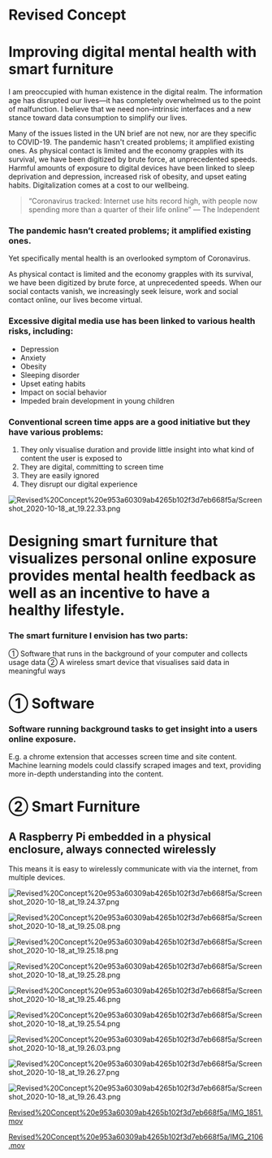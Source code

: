 # Revised Concept

# Improving digital mental health with smart furniture

I am preoccupied with human existence in the digital realm. The information age has disrupted our lives—it has completely overwhelmed us to the point of malfunction. I believe that we need non–intrinsic interfaces and a new stance toward data consumption to simplify our lives.

Many of the issues listed in the UN brief are not new, nor are they specific to COVID-19. The pandemic hasn't created problems; it amplified existing ones. As physical contact is limited and the economy grapples with its survival, we have been digitized by brute force, at unprecedented speeds. Harmful amounts of exposure to digital devices have been linked to sleep deprivation and depression, increased risk of obesity, and upset eating habits. Digitalization comes at a cost to our wellbeing.

> “Coronavirus tracked: Internet use hits record high, with people now spending more than a quarter of their life online”
— The Independent

### The pandemic hasn’t created problems; it amplified existing ones.
Yet specifically mental health is an overlooked symptom of Coronavirus.

As physical contact is limited and the economy grapples with its survival, we have been digitized by brute force, at unprecedented speeds.
When our social contacts vanish, we increasingly seek leisure, work and social contact online, our lives become virtual.

### Excessive digital media use has been linked to various health risks, including:

- Depression
- Anxiety
- Obesity
- Sleeping disorder
- Upset eating habits
- Impact on social behavior
- Impeded brain development in young children

### Conventional screen time apps are a good initiative but they have various problems:

1. They only visualise duration and provide little insight into what kind of content the user is exposed to
2. They are digital, committing to screen time
3. They are easily ignored
4. They disrupt our digital experience

![Revised%20Concept%20e953a60309ab4265b102f3d7eb668f5a/Screenshot_2020-10-18_at_19.22.33.png](Revised%20Concept%20e953a60309ab4265b102f3d7eb668f5a/Screenshot_2020-10-18_at_19.22.33.png)

# Designing smart furniture that visualizes personal online exposure provides mental health feedback as well as an incentive to have a healthy lifestyle.

### The smart furniture I envision has two parts:
① Software that runs in the background of your computer and collects usage data
② A wireless smart device that visualises said data in meaningful ways

# ① Software

### Software running background tasks to get insight into a users online exposure.

E.g. a chrome extension that accesses screen time and site content. Machine learning models could classify scraped images and text, providing more in-depth understanding into the content.

# ② Smart Furniture

## A Raspberry Pi embedded in a physical enclosure, always connected wirelessly

This means it is easy to wirelessly communicate with via the internet, from multiple devices.

![Revised%20Concept%20e953a60309ab4265b102f3d7eb668f5a/Screenshot_2020-10-18_at_19.24.37.png](Revised%20Concept%20e953a60309ab4265b102f3d7eb668f5a/Screenshot_2020-10-18_at_19.24.37.png)

![Revised%20Concept%20e953a60309ab4265b102f3d7eb668f5a/Screenshot_2020-10-18_at_19.25.08.png](Revised%20Concept%20e953a60309ab4265b102f3d7eb668f5a/Screenshot_2020-10-18_at_19.25.08.png)

![Revised%20Concept%20e953a60309ab4265b102f3d7eb668f5a/Screenshot_2020-10-18_at_19.25.18.png](Revised%20Concept%20e953a60309ab4265b102f3d7eb668f5a/Screenshot_2020-10-18_at_19.25.18.png)

![Revised%20Concept%20e953a60309ab4265b102f3d7eb668f5a/Screenshot_2020-10-18_at_19.25.28.png](Revised%20Concept%20e953a60309ab4265b102f3d7eb668f5a/Screenshot_2020-10-18_at_19.25.28.png)

![Revised%20Concept%20e953a60309ab4265b102f3d7eb668f5a/Screenshot_2020-10-18_at_19.25.46.png](Revised%20Concept%20e953a60309ab4265b102f3d7eb668f5a/Screenshot_2020-10-18_at_19.25.46.png)

![Revised%20Concept%20e953a60309ab4265b102f3d7eb668f5a/Screenshot_2020-10-18_at_19.25.54.png](Revised%20Concept%20e953a60309ab4265b102f3d7eb668f5a/Screenshot_2020-10-18_at_19.25.54.png)

![Revised%20Concept%20e953a60309ab4265b102f3d7eb668f5a/Screenshot_2020-10-18_at_19.26.03.png](Revised%20Concept%20e953a60309ab4265b102f3d7eb668f5a/Screenshot_2020-10-18_at_19.26.03.png)

![Revised%20Concept%20e953a60309ab4265b102f3d7eb668f5a/Screenshot_2020-10-18_at_19.26.27.png](Revised%20Concept%20e953a60309ab4265b102f3d7eb668f5a/Screenshot_2020-10-18_at_19.26.27.png)

![Revised%20Concept%20e953a60309ab4265b102f3d7eb668f5a/Screenshot_2020-10-18_at_19.26.43.png](Revised%20Concept%20e953a60309ab4265b102f3d7eb668f5a/Screenshot_2020-10-18_at_19.26.43.png)

[Revised%20Concept%20e953a60309ab4265b102f3d7eb668f5a/IMG_1851.mov](Revised%20Concept%20e953a60309ab4265b102f3d7eb668f5a/IMG_1851.mov)

[Revised%20Concept%20e953a60309ab4265b102f3d7eb668f5a/IMG_2106.mov](Revised%20Concept%20e953a60309ab4265b102f3d7eb668f5a/IMG_2106.mov)